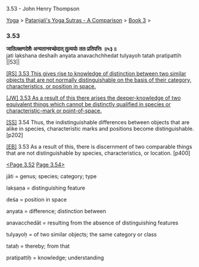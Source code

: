 3.53 - John Henry Thompson 

[Yoga](../../../yoga.html)‎ > ‎[Patanjali's Yoga Sutras - A Comparison](../../patanjani.html)‎ > ‎[Book 3](../book-3.html)‎ > ‎

### 3.53

**जातिलक्षणदेशैः अन्यतानवच्छेदात् तुल्ययोः ततः प्रतिपत्तिः ॥५३॥**  
jati lakshana deshaih anyata anavachchhedat tulyayoh tatah pratipattih ||53||  
  
[\[RS\] 3.53 This gives rise to knowledge of distinction between two similar objects that are not normally distinguishable on the basis of their category, characteristics, or position in space.](http://www.ashtangayoga.info/source-texts/yoga-sutra-patanjali/chapter-3/item/jati-lakshana-deshaih-anyata-anavachchhedat/)  
  
[\[JW\] 3.53 As a result of this there arises the deeper-knowledge of two equivalent things which cannot be distinctly qualified in species or characteristic-mark or point-of-space.](http://books.google.com/books?id=YzFImjtOxUwC&pg=PA290&ci=201%2C413%2C731%2C85&source=bookclip)  
  
[\[SS\]](http://www.amazon.com/Yoga-Sutras-Patanjali-Commentary-Satchidananda/dp/0932040381) 3.54 Thus, the indistinguishable differences between objects that are alike in species, characteristic marks and positions become distinguishable. \[p202\]  
  
[\[EB\]](http://www.amazon.com/Yoga-Sutras-Patanjali-Translation-Commentary/dp/0865477361/ref=sr_1_1?ie=UTF8&s=books&qid=1250508322&sr=1-1) 3.53 As a result of this, there is discernment of two comparable things that are not distinguishable by species, characteristics, or location. \[p400\]  
  
  
[<Page 3.52](351/352.html)  [Page 3.54>](354.html)  

jāti = genus; species; category; type  
  
lakṣaṇa = distinguishing feature  
  
deśa = position in space  
  
anyata = difference; distinction between  
  
anavacchedāt = resulting from the absence of distinguishing features  
  
tulyayoḥ = of two similar objects; the same category or class  
  
tataḥ = thereby; from that  
  
pratipattiḥ = knowledge; understanding

